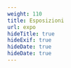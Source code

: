 ```yaml
---
weight: 110
title: Esposizioni
url: expo
hideTitle: true
hideExif: true
hideDate: true
hideDate: true
---
```

